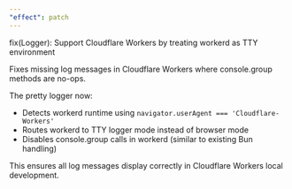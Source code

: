 ```yaml
---
"effect": patch
---
```


fix(Logger): Support Cloudflare Workers by treating workerd as TTY environment

Fixes missing log messages in Cloudflare Workers where console.group methods are no-ops.

The pretty logger now:
- Detects workerd runtime using `navigator.userAgent === 'Cloudflare-Workers'`
- Routes workerd to TTY logger mode instead of browser mode
- Disables console.group calls in workerd (similar to existing Bun handling)

This ensures all log messages display correctly in Cloudflare Workers local development.